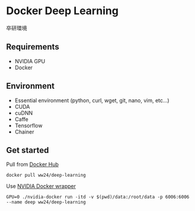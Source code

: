 Docker Deep Learning
====================

卒研環境

Requirements
------------
* NVIDIA GPU
* Docker

Environment
-----------
* Essential environment (python, curl, wget, git, nano, vim, etc...)
* CUDA
* cuDNN
* Caffe
* Tensorflow
* Chainer

Get started
-----------
Pull from [Docker Hub](https://hub.docker.com/r/ww24/deep-learning/)

```
docker pull ww24/deep-learning
```

Use [NVIDIA Docker wrapper](https://github.com/NVIDIA/nvidia-docker#nvidia-docker-wrapper)

```
GPU=0 ./nvidia-docker run -itd -v $(pwd)/data:/root/data -p 6006:6006 --name deep ww24/deep-learning
```
